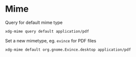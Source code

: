 # Mime

Query for default mime type 

```sh
xdg-mime query default application/pdf
```

Set a new mimetype, eg. `evince` for PDF files

```sh
xdg-mime default org.gnome.Evince.desktop application/pdf
```






